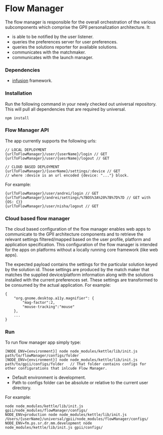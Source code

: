 Flow Manager
===

The flow manager is responsible for the overall orchestration of the various subcomponents which comprise the GPII personalization architecture. It:

- is able to be notified by the user listener.
- queries the preferences server for user preferences.
- queries the solutions reporter for available solutions.
- communicates with the matchmaker.
- communicates with the launch manager.

### Dependencies

- [infusion](https://github.com/fluid-project/infusion) framework.

### Installation

Run the following command in your newly checked out universal repository. This
will pull all dependencies that are required by universal.

    npm install

### Flow Manager API

The app currently supports the following urls:

    // LOCAL DEPLOYMENT
    {urlToFlowManager}/user/{userName}/login // GET
    {urlToFlowManager}/user/{uesrName}/logout // GET

    // CLOUD BASED DEPLOYMENT
    {urlToFlowManager}/{userName}/settings/:device // GET
    // where :device is an url encoded {device: "..."} block.

For example:

    {urlToFlowManager}/user/andrei/login // GET
    {urlToFlowManager}/andrei/settings/%7BOS%3A%20%7B%7D%7D // GET with {OS: {}}
    {urlToFlowManager}/user/nisha/logout // GET

### Cloud based flow manager

The cloud based configuration of the flow manager enables web apps to communicate to the GPII architecture components and
to retrieve the relevant settings filtered/mapped based on the user profile, platform and application specification. This
configuration of the flow manager is intended for the apps on platforms without a locally running core framework (like web apps).

The expected payload contains the settings for the particular solution keyed by the solution id. Those settings are
produced by the match maker that matches the supplied device/platform information along with the solutions installed with the
current preferences set. These settings are transformed to be consumed by the actual application. For example:

    {
        "org.gnome.desktop.a11y.magnifier": {
            "mag-factor":2,
            "mouse-tracking":"mouse"
        },
        ...
    }

### Run

To run flow manager app simply type:

    [NODE_ENV={environment}] node node_modules/kettle/lib/init.js path/to/flowManager/configs/folder
    [NODE_ENV={environment}] node node_modules/kettle/lib/init.js path/to/gpii/configs/folder   // That folder contains configs for other configurations that inlcude Flow Manager.

- Default environment is development.
- Path to configs folder can be absolute or relative to the current user directory.

For example:

    node node_modules/kettle/lib/init.js gpii/node_modules/flowManager/configs/
    NODE_ENV=production node node_modules/kettle/lib/init.js /Users/{userName}/universal/gpii/node_modules/flowManager/configs/
    NODE_ENV=fm.ps.sr.dr.mm.development node node_modules/kettle/lib/init.js gpii/configs/
